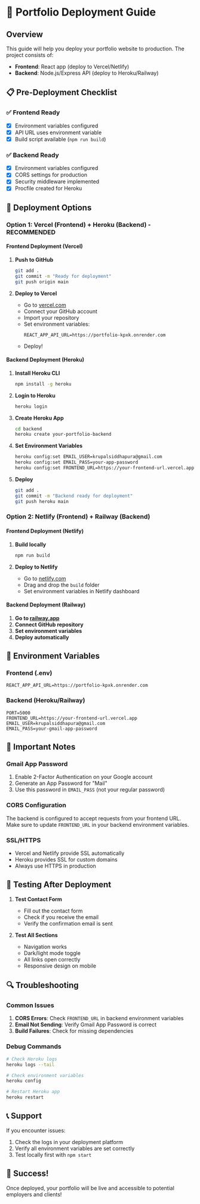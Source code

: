 # 🚀 Portfolio Deployment Guide

## Overview
This guide will help you deploy your portfolio website to production. The project consists of:
- **Frontend**: React app (deploy to Vercel/Netlify)
- **Backend**: Node.js/Express API (deploy to Heroku/Railway)

## 📋 Pre-Deployment Checklist

### ✅ Frontend Ready
- [x] Environment variables configured
- [x] API URL uses environment variable
- [x] Build script available (`npm run build`)

### ✅ Backend Ready
- [x] Environment variables configured
- [x] CORS settings for production
- [x] Security middleware implemented
- [x] Procfile created for Heroku

## 🎯 Deployment Options

### Option 1: Vercel (Frontend) + Heroku (Backend) - RECOMMENDED

#### Frontend Deployment (Vercel)
1. **Push to GitHub**
   ```bash
   git add .
   git commit -m "Ready for deployment"
   git push origin main
   ```

2. **Deploy to Vercel**
   - Go to [vercel.com](https://vercel.com)
   - Connect your GitHub account
   - Import your repository
   - Set environment variables:
     ```
     REACT_APP_API_URL=https://portfolio-kpxk.onrender.com
     ```
   - Deploy!

#### Backend Deployment (Heroku)
1. **Install Heroku CLI**
   ```bash
   npm install -g heroku
   ```

2. **Login to Heroku**
   ```bash
   heroku login
   ```

3. **Create Heroku App**
   ```bash
   cd backend
   heroku create your-portfolio-backend
   ```

4. **Set Environment Variables**
   ```bash
   heroku config:set EMAIL_USER=krupalsiddhapura@gmail.com
   heroku config:set EMAIL_PASS=your-app-password
   heroku config:set FRONTEND_URL=https://your-frontend-url.vercel.app
   ```

5. **Deploy**
   ```bash
   git add .
   git commit -m "Backend ready for deployment"
   git push heroku main
   ```

### Option 2: Netlify (Frontend) + Railway (Backend)

#### Frontend Deployment (Netlify)
1. **Build locally**
   ```bash
   npm run build
   ```

2. **Deploy to Netlify**
   - Go to [netlify.com](https://netlify.com)
   - Drag and drop the `build` folder
   - Set environment variables in Netlify dashboard

#### Backend Deployment (Railway)
1. **Go to [railway.app](https://railway.app)**
2. **Connect GitHub repository**
3. **Set environment variables**
4. **Deploy automatically**

## 🔧 Environment Variables

### Frontend (.env)
```
REACT_APP_API_URL=https://portfolio-kpxk.onrender.com
```

### Backend (Heroku/Railway)
```
PORT=5000
FRONTEND_URL=https://your-frontend-url.vercel.app
EMAIL_USER=krupalsiddhapura@gmail.com
EMAIL_PASS=your-gmail-app-password
```

## 🚨 Important Notes

### Gmail App Password
1. Enable 2-Factor Authentication on your Google account
2. Generate an App Password for "Mail"
3. Use this password in `EMAIL_PASS` (not your regular password)

### CORS Configuration
The backend is configured to accept requests from your frontend URL. Make sure to update `FRONTEND_URL` in your backend environment variables.

### SSL/HTTPS
- Vercel and Netlify provide SSL automatically
- Heroku provides SSL for custom domains
- Always use HTTPS in production

## 🧪 Testing After Deployment

1. **Test Contact Form**
   - Fill out the contact form
   - Check if you receive the email
   - Verify the confirmation email is sent

2. **Test All Sections**
   - Navigation works
   - Dark/light mode toggle
   - All links open correctly
   - Responsive design on mobile

## 🔍 Troubleshooting

### Common Issues
1. **CORS Errors**: Check `FRONTEND_URL` in backend environment variables
2. **Email Not Sending**: Verify Gmail App Password is correct
3. **Build Failures**: Check for missing dependencies

### Debug Commands
```bash
# Check Heroku logs
heroku logs --tail

# Check environment variables
heroku config

# Restart Heroku app
heroku restart
```

## 📞 Support
If you encounter issues:
1. Check the logs in your deployment platform
2. Verify all environment variables are set correctly
3. Test locally first with `npm start`

## 🎉 Success!
Once deployed, your portfolio will be live and accessible to potential employers and clients! 